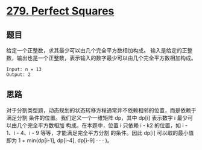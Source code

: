# [279. Perfect Squares](https://leetcode.com/problems/perfect-squares/)

## 题目

给定一个正整数，求其最少可以由几个完全平方数相加构成。
输入是给定的正整数，输出也是一个正整数，表示输入的数字最少可以由几个完全平方数相加构成。

```text
Input: n = 13
Output: 2
```

## 思路

对于分割类型题，动态规划的状态转移方程通常并不依赖相邻的位置，而是依赖于满足分割 条件的位置。我们定义一个一维矩阵 dp，其中 dp[i] 表示数字 i 最少可以由几个完全平方数相加 构成。在本题中，位置 i 只依赖 i - k2 的位置，如 i - 1、i - 4、i - 9 等等，才能满足完全平方分割 的条件。因此 dp[i] 可以取的最小值即为 1 + min(dp[i-1], dp[i-4], dp[i-9] · · · )。